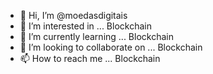 - 👋 Hi, I’m @moedasdigitais
- 👀 I’m interested in ... Blockchain
- 🌱 I’m currently learning ... Blockchain
- 💞️ I’m looking to collaborate on ... Blockchain
- 📫 How to reach me ... Blockchain

<!---
moedasdigitais/moedasdigitais is a ✨ special ✨ repository because its `README.md` (this file) appears on your GitHub profile.
You can click the Preview link to take a look at your changes.
--->
